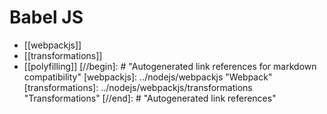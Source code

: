 # Babel JS

- [[webpackjs]]
- [[transformations]]
- [[polyfilling]]
  [//begin]: # "Autogenerated link references for markdown compatibility"
  [webpackjs]: ../nodejs/webpackjs "Webpack"
  [transformations]: ../nodejs/webpackjs/transformations "Transformations"
  [//end]: # "Autogenerated link references"
